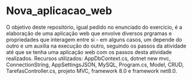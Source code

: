 # Nova_aplicacao_web

O objetivo deste repositório, igual pedido no enunciado do exercício, é a elaboração de uma aplicação web que envolve diversos prgramas e propriedades que interagem entre si - em alguns casos, um depende do outro e um auxilia na execução do outro, seguindo os passos da atividade até que se tenha uma aplicação web com os passos desta atividade realizados. Recursos utilizados: AppDbContext.cs, dotnet new mvc, ConnectionString, AppSettingsJSON, MySQL, Program.cs, Model, CRUD, TarefasController.cs, projeto MVC, framework 8.0 e framework net8.0.
